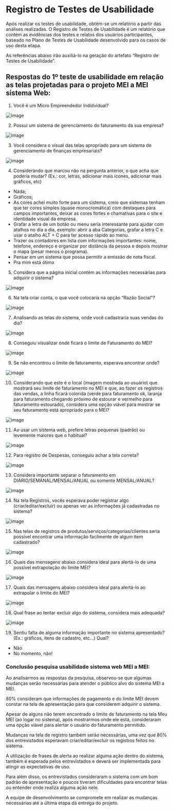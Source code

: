 # Registro de Testes de Usabilidade

Após realizar os testes de usabilidade, obtém-se um relatório a partir das análises realizadas. O Registro de Testes de Usabilidade é um relatório que contém as evidências dos testes e relatos dos usuários participantes, baseado no Plano de Testes de Usabilidade desenvolvido para os casos de uso desta etapa.

As referências abaixo irão auxiliá-lo na geração do artefato “Registro de Testes de Usabilidade”.

## Respostas do 1º teste de usabilidade em relação as telas projetadas para o projeto MEI a MEI sistema Web:

1. Você é um Micro Empreendedor Indidvidual?

![image](https://github.com/ICEI-PUC-Minas-PMV-ADS/pmv-ads-2024-1-e4-proj-dad-t3-mei/assets/113808083/594d3196-6170-46d1-b5bf-22698d1105ee)

2. Possui um sistema de gerenciamento do faturamento da sua empresa?

![image](https://github.com/ICEI-PUC-Minas-PMV-ADS/pmv-ads-2024-1-e4-proj-dad-t3-mei/assets/113808083/328f7979-c902-4038-8c21-a79c1571050f)

3. Você considera o visual das telas apropriado para um sistema de gerenciamento de finanças empresariais?

![image](https://github.com/ICEI-PUC-Minas-PMV-ADS/pmv-ads-2024-1-e4-proj-dad-t3-mei/assets/113808083/417f1d44-b681-419a-a066-08725ba7b129)

4. Considerando que marcou não na pergunta anterior, o que acha que poderia mudar? (Ex.: cor, letras, adicionar mais icones, adicionar mais gráficos, etc)

- Nada;
- Gráficos;
- As cores achei muito forte para um sistema, creio que sistemas tenham que ter cores simples (quase monocromática) com destaques para campos importantes, deixar as cores fortes e chamativas para o site e identidade visual da empresa.
- Grafar a letra de um botão ou menu seria interessante para ajudar com atalhos no dia a dia, exemplo: abrir a aba Categorias, grafar a letra C e usar o atalho ALT + C para ter acesso rápido ao menu.
- Trazer os contadores em lista com informações importantes: nome, telefone, endereço e organizar por distância da pessoa e depois mostrar o mapa (pesar menos o programa).
- Pensar em um sistema que possa permitir a emissão de nota fiscal.
- Pra mim está ótimo

5. Considera que a página inicial contém as informações necessárias para adquirir o sistema?

![image](https://github.com/ICEI-PUC-Minas-PMV-ADS/pmv-ads-2024-1-e4-proj-dad-t3-mei/assets/113808083/7b0dfb7e-82eb-4b7e-9f75-7c4888db7e51)

6. Na tela criar conta, o que você colocaria na opção “Razão Social”?

![image](https://github.com/ICEI-PUC-Minas-PMV-ADS/pmv-ads-2024-1-e4-proj-dad-t3-mei/assets/113808083/e0c46dca-3c51-44ba-ad2d-dc5cb0a754d0)

7. Analisando as telas do sistema, onde você cadastraria suas vendas do dia?

![image](https://github.com/ICEI-PUC-Minas-PMV-ADS/pmv-ads-2024-1-e4-proj-dad-t3-mei/assets/113808083/f83f3486-f06c-4dee-8a7f-8d6e3b3f39c0)

8. Conseguiu visualizar onde ficará o limite de Faturamento do MEI?

![image](https://github.com/ICEI-PUC-Minas-PMV-ADS/pmv-ads-2024-1-e4-proj-dad-t3-mei/assets/113808083/60993449-e2b3-4e96-8bb0-0d6826e4161a)

9. Se não encontrou o limite de faturamento, esperava encontrar onde?

![image](https://github.com/ICEI-PUC-Minas-PMV-ADS/pmv-ads-2024-1-e4-proj-dad-t3-mei/assets/113808083/3bea5dea-7b6a-45fd-96bf-33a5e4dbd95b)

10. Considerando que este é o local (imagem mostrada ao usuário) que mostrará seu limite de faturamento no MEI e que, ao fazer os registros das vendas, a linha ficará colorida (verde para faturamento ok, laranja para faturamento chegando próximo de estourar e vermelho para faturamento estourado), considera uma opção viável para mostrar se seu faturamento está apropriado para o MEI?

![image](https://github.com/ICEI-PUC-Minas-PMV-ADS/pmv-ads-2024-1-e4-proj-dad-t3-mei/assets/113808083/53a13dfd-be27-4682-b17a-80a89c2b3f29)

11. Ao usar um sistema web, prefere letras pequenas (padrão) ou levemente maiores que o habitual?
    
![image](https://github.com/ICEI-PUC-Minas-PMV-ADS/pmv-ads-2024-1-e4-proj-dad-t3-mei/assets/113808083/bc7b241c-6262-43f2-a782-e2fa622a2e1c)

12. Para registro de Despesas, conseguiu achar a tela correta?

![image](https://github.com/ICEI-PUC-Minas-PMV-ADS/pmv-ads-2024-1-e4-proj-dad-t3-mei/assets/113808083/63ec0688-b714-496e-9125-b794c1e8fcae)

13. Considera importante separar o faturamento em DIÁRIO/SEMANAL/MENSAL/ANUAL ou somente MENSAL/ANUAL?

![image](https://github.com/ICEI-PUC-Minas-PMV-ADS/pmv-ads-2024-1-e4-proj-dad-t3-mei/assets/113808083/a3a71810-edf0-4afc-8fa5-b6914ca61687)

14. Na tela Registros, vocês esperava poder registrar algo (criar/editar/excluir) ou apenas ver as informações já cadastradas no sistema?

![image](https://github.com/ICEI-PUC-Minas-PMV-ADS/pmv-ads-2024-1-e4-proj-dad-t3-mei/assets/113808083/73e2e9b7-2f8c-413b-afd2-bd833f273da8)

15. Nas telas de registros de produtos/serviços/categorias/clientes seria possível encontrar uma informação facilmente de algum item cadastrado?

![image](https://github.com/ICEI-PUC-Minas-PMV-ADS/pmv-ads-2024-1-e4-proj-dad-t3-mei/assets/113808083/a5b111eb-a5bf-4a39-a5d7-3c77531ae726)

16. Quais das mensagens abaixo considera ideal para alertá-lo de uma possível extrapolação do limite MEI?

![image](https://github.com/ICEI-PUC-Minas-PMV-ADS/pmv-ads-2024-1-e4-proj-dad-t3-mei/assets/113808083/f3ddad25-79be-4776-bdb2-c7d4b96d437d)

17. Quais das mensagens abaixo considera ideal para alertá-lo ao extrapolar o limite do MEI?

![image](https://github.com/ICEI-PUC-Minas-PMV-ADS/pmv-ads-2024-1-e4-proj-dad-t3-mei/assets/113808083/7ce76b9d-ad2e-4a62-b7ae-a219b8f3ffbe)

18. Qual frase ao tentar excluir algo do sistema, considera mais adequada?

![image](https://github.com/ICEI-PUC-Minas-PMV-ADS/pmv-ads-2024-1-e4-proj-dad-t3-mei/assets/113808083/fc555dc5-bd92-4f89-bcbf-159bf42f4246)

19. Sentiu falta de alguma informação importante no sistema apresentado? (Ex.: gráficos, itens de cadastro, etc...) Qual?

- Não
- No momento, não!

### Conclusão pesquisa usabilidade sistema web MEI a MEI:

Ao analisarmos as respostas da pesquisa, observou-se que algumas mudanças serão necessárias para atender o público alvo do sistema MEI a MEI.

80% consideram que informações de pagamento e do limite MEI devem constar na tela de apresentação para que considerem adquirir o sistema.

Apesar de alguns não terem encontrado o limite de faturamento na tela Meu MEI (ao logar no sistema), após mostrarmos onde ele está, consideraram uma opção viável para alertar o usuário do faturamento permitido.

Mudanças na tela de registro também serão necessárias, uma vez que 80% dos entrevistados esperavam criar/editar/excluir os registros feitos no sistema.

A utilização de frases de alerta ao realizar alguma ação dentro do sistema, também é esperada pelos entrevistados e deverá ser implementada para atingir as expectativas de uso.

Para além disso, os entrevistados consideraram o sistema com um bom padrão de apresentação e poucos tiveram dificuldades para encontrar telas ou entender onde realiza alguma ação nele.

A equipe de desenvolvimento se compromete em realizar as mudanças necessárias até a última etapa da entrega do projeto.
